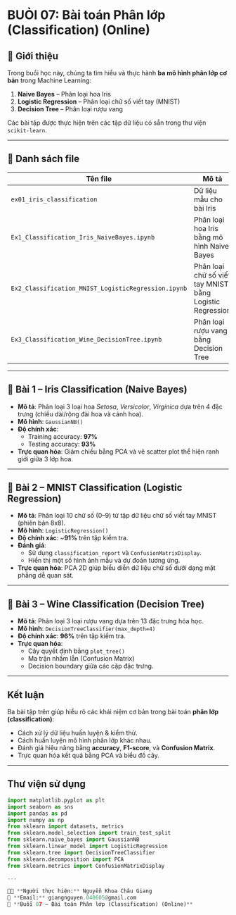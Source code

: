 # BUỎI 07: Bài toán Phân lớp (Classification) (Online)

## 📘 Giới thiệu
Trong buổi học này, chúng ta tìm hiểu và thực hành **ba mô hình phân lớp cơ bản** trong Machine Learning:
1. **Naive Bayes** – Phân loại hoa Iris  
2. **Logistic Regression** – Phân loại chữ số viết tay (MNIST)  
3. **Decision Tree** – Phân loại rượu vang

Các bài tập được thực hiện trên các tập dữ liệu có sẵn trong thư viện `scikit-learn`.

---

## 📂 Danh sách file

| Tên file | Mô tả |
|-----------|-------|
| `ex01_iris_classification` | Dữ liệu mẫu cho bài Iris |
| `Ex1_Classification_Iris_NaiveBayes.ipynb` | Phân loại hoa Iris bằng mô hình Naive Bayes |
| `Ex2_Classification_MNIST_LogisticRegression.ipynb` | Phân loại chữ số viết tay MNIST bằng Logistic Regression |
| `Ex3_Classification_Wine_DecisionTree.ipynb` | Phân loại rượu vang bằng Decision Tree |

---

## 🌸 Bài 1 – Iris Classification (Naive Bayes)

- **Mô tả**: Phân loại 3 loại hoa *Setosa*, *Versicolor*, *Virginica* dựa trên 4 đặc trưng (chiều dài/rộng đài hoa và cánh hoa).  
- **Mô hình**: `GaussianNB()`  
- **Độ chính xác**:  
  - Training accuracy: **97%**  
  - Testing accuracy: **93%**
- **Trực quan hóa**: Giảm chiều bằng PCA và vẽ scatter plot thể hiện ranh giới giữa 3 lớp hoa.

---

## 🔢 Bài 2 – MNIST Classification (Logistic Regression)

- **Mô tả**: Phân loại 10 chữ số (0–9) từ tập dữ liệu chữ số viết tay MNIST (phiên bản 8x8).  
- **Mô hình**: `LogisticRegression()`  
- **Độ chính xác**: ~**91%** trên tập kiểm tra.  
- **Đánh giá**:  
  - Sử dụng `classification_report` và `ConfusionMatrixDisplay`.  
  - Hiển thị một số hình ảnh mẫu và dự đoán tương ứng.  
- **Trực quan hóa**: PCA 2D giúp biểu diễn dữ liệu chữ số dưới dạng mặt phẳng dễ quan sát.

---

## 🍷 Bài 3 – Wine Classification (Decision Tree)

- **Mô tả**: Phân loại 3 loại rượu vang dựa trên 13 đặc trưng hóa học.  
- **Mô hình**: `DecisionTreeClassifier(max_depth=4)`  
- **Độ chính xác**: **96%** trên tập kiểm tra.  
- **Trực quan hóa**:
  - Cây quyết định bằng `plot_tree()`
  - Ma trận nhầm lẫn (Confusion Matrix)
  - Decision boundary giữa các cặp đặc trưng.

---

## Kết luận

Ba bài tập trên giúp hiểu rõ các khái niệm cơ bản trong bài toán **phân lớp (classification)**:
- Cách xử lý dữ liệu huấn luyện & kiểm thử.  
- Cách huấn luyện mô hình phân lớp khác nhau.  
- Đánh giá hiệu năng bằng **accuracy**, **F1-score**, và **Confusion Matrix**.  
- Trực quan hóa kết quả bằng PCA và biểu đồ cây.

---

## Thư viện sử dụng
```python
import matplotlib.pyplot as plt
import seaborn as sns
import pandas as pd
import numpy as np
from sklearn import datasets, metrics
from sklearn.model_selection import train_test_split
from sklearn.naive_bayes import GaussianNB
from sklearn.linear_model import LogisticRegression
from sklearn.tree import DecisionTreeClassifier
from sklearn.decomposition import PCA
from sklearn.metrics import ConfusionMatrixDisplay

---

👩‍💻 **Người thực hiện:** Nguyễn Khoa Châu Giang  
📧 **Email:** giangnguyen.040605@gmail.com  
📅 **Buổi 07 – Bài toán Phân lớp (Classification) (Online)**



